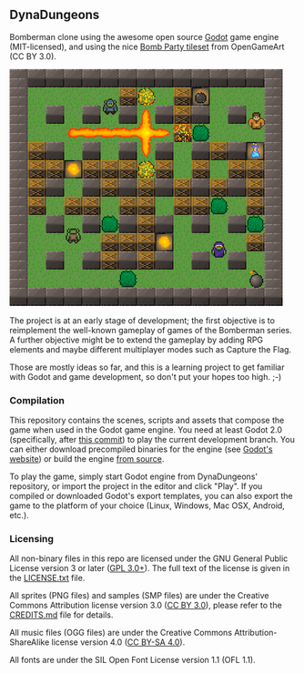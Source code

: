 ## DynaDungeons

Bomberman clone using the awesome open source [Godot](https://github.com/okamstudio/godot) game engine (MIT-licensed), and using the nice [Bomb Party tileset](http://opengameart.org/content/bomb-party-the-complete-set) from OpenGameArt (CC BY 3.0).

![In-game screenshot](background.png)

The project is at an early stage of development; the first objective is to reimplement the well-known gameplay of games of the Bomberman series. A further objective might be to extend the gameplay by adding RPG elements and maybe different multiplayer modes such as Capture the Flag.

Those are mostly ideas so far, and this is a learning project to get familiar with Godot and game development, so don't put your hopes too high. ;-)

### Compilation

This repository contains the scenes, scripts and assets that compose the game when used in the Godot game engine. You need at least Godot 2.0 (specifically, after [this commit](https://github.com/okamstudio/godot/commit/07e97414250827c3b930befa123a4bbd48d24861)) to play the current development branch. You can either download precompiled binaries for the engine (see [Godot's website](http://godotengine.org/)) or build the engine [from source](https://github.com/okamstudio/godot).

To play the game, simply start Godot engine from DynaDungeons' repository, or import the project in the editor and click "Play". If you compiled or downloaded Godot's export templates, you can also export the game to the platform of your choice (Linux, Windows, Mac OSX, Android, etc.).

### Licensing

All non-binary files in this repo are licensed under the GNU General Public License version 3 or later ([GPL 3.0+](http://www.gnu.org/licenses/gpl-3.0.en.html)). The full text of the license is given in the [LICENSE.txt](LICENSE.txt) file.

All sprites (PNG files) and samples (SMP files) are under the Creative Commons Attribution license version 3.0 ([CC BY 3.0](http://creativecommons.org/licenses/by/3.0)), please refer to the [CREDITS.md](CREDITS.md) file for details.

All music files (OGG files) are under the Creative Commons Attribution-ShareAlike license version 4.0 ([CC BY-SA 4.0](http://creativecommons.org/licenses/by-sa/4.0/)).

All fonts are under the SIL Open Font License version 1.1 (OFL 1.1).
